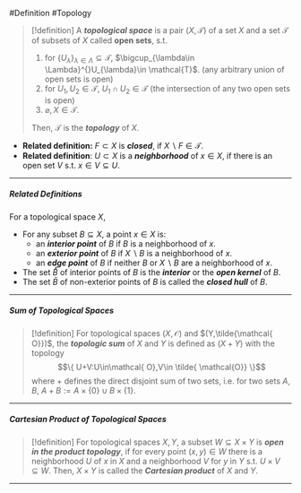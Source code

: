 #Definition #Topology

> [!definition]
> A ***topological space*** is a pair $(X,\mathcal{T})$ of a set $X$ and a set $\mathcal{ T}$ of subsets of $X$ called **open sets**, s.t.
> 1. for $\{ U_{\lambda} \}_{\lambda\in \Lambda}\subseteq \mathcal{T}$, $\bigcup_{\lambda\in \Lambda}^{}U_{\lambda}\in \mathcal{T}$. (any arbitrary union of open sets is open)
> 2. for $U_{1},U_{2}\in\mathcal{T}$, $U_{1}\cap U_{2}\in \mathcal{T}$ (the intersection of any two open sets is open)
> 4. $\varnothing,X\in \mathcal{T}$.
> 
> Then, $\mathcal{T}$ is the ***topology*** of $X$. 

- **Related definition:** $F \subset X$ is ***closed***, if $X \backslash F\in \mathcal{T}$.
- **Related definition**: $U \subset X$ is a ***neighborhood*** of $x\in X$, if there is an open set $V$ s.t. $x\in V \subseteq U$.
---
##### Related Definitions
For a topological space $X$,

- For any subset $B\subseteq X$, a point $x\in X$ is:
  - an ***interior point*** of $B$ if $B$ is a neighborhood of $x$.
  - an ***exterior point*** of $B$ if $X\backslash B$ is a neighborhood of $x$.
  - an ***edge point*** of $B$ if neither $B$ or $X\backslash B$ are a neighborhood of $x$.
- The set $\mathring{B}$ of interior points of $B$ is the ***interior*** or the ***open kernel*** of $B$.
- The set $\bar{B}$ of non-exterior points of $B$ is called the ***closed hull*** of $B$.
---
##### Sum of Topological Spaces
> [!definition]
> For topological spaces $(X,\mathcal{ O})$ and $(Y,\tilde{\mathcal{ O}})$, the ***topologic sum*** of $X$ and $Y$ is defined as $(X+Y)$ with the topology $$\{  U+V:U\in\mathcal{ O},V\in \tilde{ \mathcal{O}} \}$$
> where $+$ defines the direct disjoint sum of two sets, i.e. for two sets $A,B$, $A+B:= A\times \{ 0 \}\cup B\times \{ 1 \}$.
---
##### Cartesian Product of Topological Spaces
> [!definition]
> For topological spaces $X,Y$, a subset $W \subseteq X\times Y$ is ***open in the product topology***, if for every point $(x,y)\in W$ there is a neighborhood $U$ of $x$ in $X$ and a neighborhood $V$ for $y$ in $Y$ s.t. $U\times V\subseteq W$. Then, $X\times Y$ is called the ***Cartesian product*** of $X$ and $Y$.
---